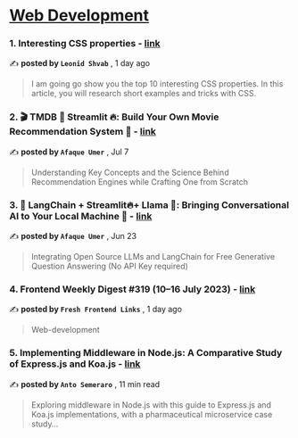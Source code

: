 
<h1><a href=https://medium.com/tag/web-development/recommended target="_blank" rel="noopener noreferrer">Web Development</a></h1>
<h3>1. Interesting CSS properties - <a href=https://medium.com/@leonidshvab1996?source=tag_recommended_feed---------0-84----------web_development----------a108b189_3b07_4e92_8452_06bf323e6d84------- target="_blank" rel="noopener noreferrer">link</a></h3>

✍️ **posted by `Leonid Shvab`** <date> , 1 day ago</date>

<blockquote>I am going go show you the top 10 interesting CSS properties. In this article, you will research short examples and tricks with CSS.</blockquote>

<h3>2. 🎬 TMDB 🤝 Streamlit 🔥: Build Your Own Movie Recommendation System 🚀 - <a href=https://medium.com/@afaqueumer?source=tag_recommended_feed---------1-107----------web_development----------a108b189_3b07_4e92_8452_06bf323e6d84------- target="_blank" rel="noopener noreferrer">link</a></h3>

✍️ **posted by `Afaque Umer`** <date> , Jul 7</date>

<blockquote>Understanding Key Concepts and the Science Behind Recommendation Engines while Crafting One from Scratch</blockquote>

<h3>3. 🦜️ LangChain + Streamlit🔥+ Llama 🦙: Bringing Conversational AI to Your Local Machine 🤯 - <a href=https://medium.com/@afaqueumer?source=tag_recommended_feed---------2-85----------web_development----------a108b189_3b07_4e92_8452_06bf323e6d84------- target="_blank" rel="noopener noreferrer">link</a></h3>

✍️ **posted by `Afaque Umer`** <date> , Jun 23</date>

<blockquote>Integrating Open Source LLMs and LangChain for Free Generative Question Answering (No API Key required)</blockquote>

<h3>4. Frontend Weekly Digest #319 (10–16 July 2023) - <a href=https://medium.com/@frontender-ua?source=tag_recommended_feed---------3-84----------web_development----------a108b189_3b07_4e92_8452_06bf323e6d84------- target="_blank" rel="noopener noreferrer">link</a></h3>

✍️ **posted by `Fresh Frontend Links`** <date> , 1 day ago</date>

<blockquote>Web-development</blockquote>

<h3>5. Implementing Middleware in Node.js: A Comparative Study of Express.js and Koa.js - <a href=https://medium.com/@antonellosemeraro?source=tag_recommended_feed---------4-107----------web_development----------a108b189_3b07_4e92_8452_06bf323e6d84------- target="_blank" rel="noopener noreferrer">link</a></h3>

✍️ **posted by `Anto Semeraro`** <date> , 11 min read</date>

<blockquote>Exploring middleware in Node.js with this guide to Express.js and Koa.js implementations, with a pharmaceutical microservice case study…</blockquote>

